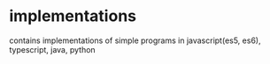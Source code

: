 # implementations

contains implementations of simple programs in javascript(es5, es6), typescript, java, python
